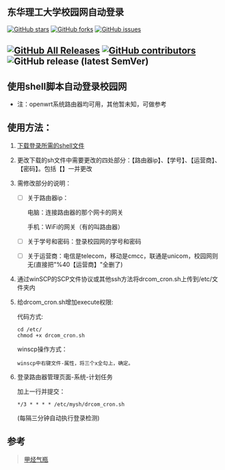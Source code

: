 ## 东华理工大学校园网自动登录
[![GitHub stars](https://img.shields.io/github/stars/q4w5e6/ECUT-Auto-Login?style=flat-square)](https://github.com/q4w5e6/ECUT-Auto-Login/stargazers)
[![GitHub forks](https://img.shields.io/github/forks/q4w5e6/ECUT-Auto-Login?style=flat-square)](https://github.com/q4w5e6/ECUT-Auto-Login/network)
[![GitHub issues](https://img.shields.io/github/issues/q4w5e6/ECUT-Auto-Login?style=flat-square)](https://github.com/q4w5e6/ECUT-Auto-Login/issues)

[![GitHub All Releases](https://img.shields.io/github/downloads/q4w5e6/ECUT-Auto-Login/total?style=flat-square)](https://github.com/q4w5e6/ECUT-Auto-Login/releases)
[![GitHub contributors](https://img.shields.io/github/contributors/q4w5e6/ECUT-Auto-Login?style=flat-square)](https://github.com/q4w5e6/ECUT-Auto-Login/graphs/contributors)
![GitHub release (latest SemVer)](https://img.shields.io/github/v/release/q4w5e6/ECUT-Auto-Login?style=flat-square)
---
## 使用shell脚本自动登录校园网
* 注：openwrt系统路由器均可用，其他暂未知，可做参考
## 使用方法：
1.  [下载登录所需的shell文件](https://github.com/q4w5e6/ECUT-Auto-Login/releases/download/1.0/drcom_cron.sh)
2.  更改下载的sh文件中需要更改的四处部分：【路由器ip】、【学号】、【运营商】、【密码】。包括【】一并更改
3.  需修改部分的说明：
    - [ ] 关于路由器ip：
       
       电脑：连接路由器的那个网卡的网关
       
       手机：WiFi的网关（有的叫路由器）
    - [ ] 关于学号和密码：登录校园网的学号和密码
    - [ ] 关于运营商：电信是telecom，移动是cmcc，联通是unicom，校园网则无(直接把"%40【运营商】"全删了)
     
4.  通过winSCP的SCP文件协议或其他ssh方法将drcom_cron.sh上传到/etc/文件夹内
5.  给drcom_cron.sh增加execute权限:

      代码方式:

        cd /etc/
        chmod +x drcom_cron.sh
   
       winscp操作方式：
  
        winscp中右键文件-属性，将三个x全勾上，确定。

6.  登录路由器管理页面-系统-计划任务

    加上一行并提交：

        */3 * * * * /etc/mysh/drcom_cron.sh     
     (每隔三分钟自动执行登录检测)

## 参考
>[甲烃气瓶](https://jakting.com/archives/drcom-autologin-padavan-tgbot.html)

